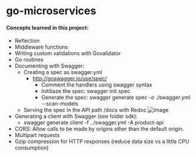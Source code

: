 # go-microservices

#### Concepts learned in this project:
- Reflection 
- Middleware functions
- Writing custom validations with Govalidator 
- Go routines 
- Documenting with Swagger:
    - Creating a spec as swagger.yml
        - http://goswagger.io/use/spec/ 
            - Comment the handlers using swagger syntax 
            - Initiliaze the spec: swagger init spec 
            - Generate the spec: swagger generate spec -o ./swagger.yml --scan-models
    - Serving the spec in the API path /docs with Redoc
    ![image](https://user-images.githubusercontent.com/109003970/231711286-1ea9c184-c342-4183-8cd4-314acbbfaa80.png)
- Generating a client with Swagger (see folder sdk):
    - swagger generate client -f ../swagger.yml -A product-api 
- CORS: Allow calls to be made by origins other than the default origin.
- Multipart requests 
- Gzip compression for HTTP responses (reduce data size vs a little CPU consumption)
